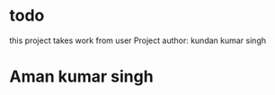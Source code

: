 # todo
this project takes work from user 
Project author: kundan kumar singh<br/>
<h1>Aman kumar singh</h1>
